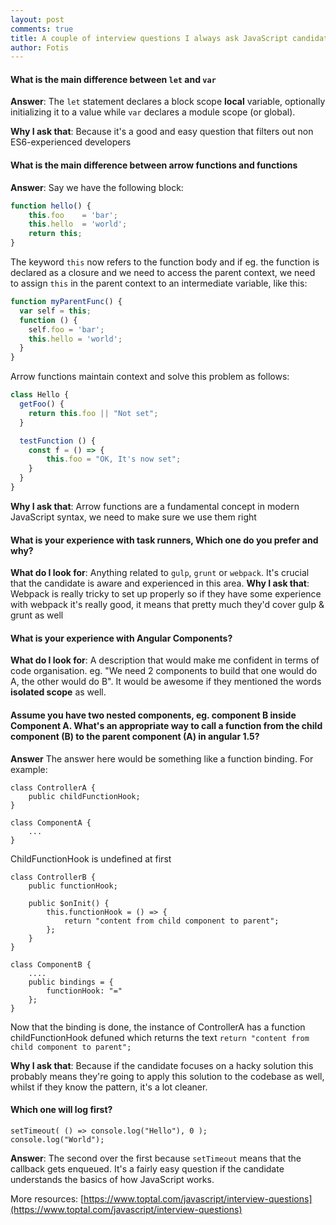 ```yaml
---
layout: post
comments: true
title: A couple of interview questions I always ask JavaScript candidates during technical interviews
author: Fotis
---
```

#### What is the main difference between `let` and `var`
**Answer**: The `let` statement declares a block scope **local** variable, optionally initializing it to a value while `var` declares a module scope (or global).

**Why I ask that**: Because it's a good and easy question that filters out non ES6-experienced developers

#### What is the main difference between arrow functions and functions
**Answer**: Say we have the following block:
```javascript
function hello() {
    this.foo    = 'bar';
    this.hello  = 'world';
    return this;
}
```
The keyword `this` now refers to the function body and if eg. the function is declared as a closure and we need to access the parent context, we need to assign `this` in the parent context to an intermediate variable, like this:
```javascript
function myParentFunc() {
  var self = this;
  function () {
    self.foo = 'bar';
    this.hello = 'world';
  }
}
```
Arrow functions maintain context and solve this problem as follows:
```javascript
class Hello {
  getFoo() {
    return this.foo || "Not set";
  }

  testFunction () {
    const f = () => {
        this.foo = "OK, It's now set";
    }
  }
}
```
**Why I ask that**: Arrow functions are a fundamental concept in modern JavaScript syntax, we need to make sure we use them right

#### What is your experience with task runners, Which one do you prefer and why?
**What do I look for**: Anything related to `gulp`, `grunt` or `webpack`. It's crucial that the candidate is aware and experienced in this area.
**Why I ask that**: Webpack is really tricky to set up properly so if they have some experience with webpack it's really good, it means that
pretty much they'd cover gulp & grunt as well

#### What is your experience with Angular Components? 
**What do I look for**: A description that would make me confident in terms of code organisation. eg. "We need 2 components to build that one would do A, the other would do B". It would be awesome if they mentioned the words **isolated scope** as well.

#### Assume you have two nested components, eg. component B inside Component A. What's an appropriate way to call a function from the child component (B) to the parent component (A) in angular 1.5?
**Answer** The answer here would be something like a function binding. For example:

```
class ControllerA {
    public childFunctionHook;
}

class ComponentA {
    ...
}
```

ChildFunctionHook is undefined at first

```
class ControllerB {
    public functionHook;
    
    public $onInit() {
        this.functionHook = () => {
            return "content from child component to parent";
        };
    }
}

class ComponentB {
    ....
    public bindings = {
        functionHook: "="
    };
}
```
Now that the binding is done, the instance of ControllerA has a function childFunctionHook defuned which returns the text `return "content from child component to parent";`

**Why I ask that**: Because if the candidate focuses on a hacky solution this probably means they're going to apply this solution to the codebase as well, whilst if they know the pattern, it's a lot cleaner.

#### Which one will log first? 
```
setTimeout( () => console.log("Hello"), 0 );
console.log("World");
```
**Answer**: The second over the first because `setTimeout` means that the callback gets enqueued. It's a fairly easy question if the candidate understands the basics of how JavaScript works.

More resources:
[https://www.toptal.com/javascript/interview-questions](https://www.toptal.com/javascript/interview-questions)
